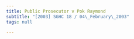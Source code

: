 ```yaml
---
title: Public Prosecutor v Pok Raymond
subtitle: "[2003] SGHC 18 / 04\_February\_2003"
tags: null

---
```



